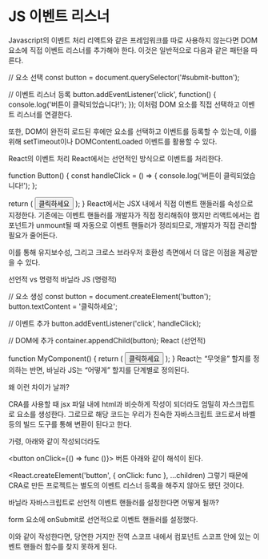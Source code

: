 # JS 이벤트 리스너

Javascript의 이벤트 처리
리액트와 같은 프레임워크를 따로 사용하지 않는다면 DOM 요소에 직접 이벤트 리스너를 추가해야 한다. 이것은 일반적으로 다음과 같은 패턴을 따른다.

// 요소 선택
const button = document.querySelector('#submit-button');

// 이벤트 리스너 등록
button.addEventListener('click', function() {
  console.log('버튼이 클릭되었습니다!');
});
이처럼 DOM 요소를 직접 선택하고 이벤트 리스너를 연결한다.

또한, DOM이 완전히 로드된 후에만 요소를 선택하고 이벤트를 등록할 수 있는데, 이를 위해 setTimeout이나 DOMContentLoaded 이벤트를 활용할 수 있다.

React의 이벤트 처리
React에서는 선언적인 방식으로 이벤트를 처리한다.

function Button() {
  const handleClick = () => {
    console.log('버튼이 클릭되었습니다!');
  };

return (
    <button onClick={handleClick}>
      클릭하세요
    </button>
  );
}
React에서는 JSX 내에서 직접 이벤트 핸들러를 속성으로 지정한다. 기존에는 이벤트 핸들러를 개발자가 직접 정리해줘야 했지만 리액트에서는 컴포넌트가 unmount될 때 자동으로 이벤트 핸들러가 정리되므로, 개발자가 직접 관리할 필요가 줄어든다.

이를 통해 유지보수성, 그리고 크로스 브라우저 호환성 측면에서 더 많은 이점을 제공받을 수 있다.

선언적 vs 명령적
바닐라 JS (명령적)

// 요소 생성
const button = document.createElement('button');
button.textContent = '클릭하세요';

// 이벤트 추가
button.addEventListener('click', handleClick);

// DOM에 추가
container.appendChild(button);
React (선언적)

function MyComponent() {
  return (
    <button onClick={handleClick}>
      클릭하세요
    </button>
  );
}
React는 “무엇을” 할지를 정의하는 반면, 바닐라 JS는 “어떻게” 할지를 단계별로 정의된다.

왜 이런 차이가 날까?

CRA를 사용할 때 jsx 파일 내에 html과 비슷하게 작성이 되더라도 엄밀히 자스크립트로 요소를 생성한다. 그로므로 해당 코드는 우리가 친숙한 자바스크립트 코드로서 바벨 등의 빌드 도구를 통해 변환이 된다고 한다.

가령, 아래와 같이 작성되더라도

<button onClick={() => func ()}> 버튼 </button>
아래와 같이 해석이 된다.

<React.createElement('button', { onClick: func }, …children)
그렇기 때문에 CRA로 만든 프로젝트는 별도의 이벤트 리스너 등록을 해주지 않아도 됐던 것이다.

바닐라 자바스크립트로 선언적 이벤트 핸들러를 설정한다면 어떻게 될까?


form 요소에 onSubmit로 선언적으로 이벤트 핸들러를 설정했다.

이와 같이 작성한다면, 당연한 거지만 전역 스코프 내에서 컴포넌트 스코프 안에 있는 이벤트 핸들러 함수를 찾지 못하게 된다.
